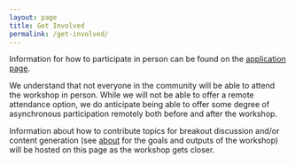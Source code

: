 ```yaml
---
layout: page
title: Get Involved
permalink: /get-involved/
---
```


Information for how to participate in person can be found on the
[application page]({site.baseurl}/application).

We understand that not everyone in the community will be able to attend the
workshop in person. While we will not be able to offer a remote attendance
option, we do anticipate being able to offer some degree of asynchronous
participation remotely both before and after the workshop.  

Information about how to contribute topics for breakout discussion and/or
content generation (see [about]({site.baseurl}/about) for the goals and outputs of the
workshop) will be hosted on this page as the workshop gets closer.
